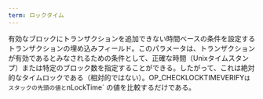 ```yaml
---
term: ロックタイム
---
```

有効なブロックにトランザクションを追加できない時間ベースの条件を設定するトランザクションの埋め込みフィールド。このパラメータは、トランザクションが有効であるとみなされるための条件として、正確な時間（Unixタイムスタンプ）または特定のブロック数を指定することができる。したがって、これは絶対的なタイムロックである（相対的ではない）。OP_CHECKLOCKTIMEVERIFY` はスタックの先頭の値と `nLockTime` の値を比較するだけである。